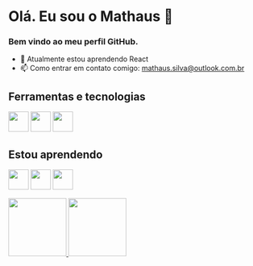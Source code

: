 # Olá. Eu sou o Mathaus 👋


### Bem vindo ao meu perfil GitHub.

- 🌱 Atualmente estou aprendendo React
- 📫 Como entrar em contato comigo: mathaus.silva@outlook.com.br


## Ferramentas e tecnologias
<img src="https://cdn.jsdelivr.net/gh/devicons/devicon/icons/html5/html5-original.svg" width="40" height="40"/> <img src="https://cdn.jsdelivr.net/gh/devicons/devicon/icons/css3/css3-original.svg" width="40" height="40"/> <img src="https://cdn.jsdelivr.net/gh/devicons/devicon/icons/git/git-original.svg" width="40" height="40"/>

## Estou aprendendo
<img src="https://cdn.jsdelivr.net/gh/devicons/devicon/icons/react/react-original.svg" width="40" height="40"/> <img src="https://cdn.jsdelivr.net/gh/devicons/devicon/icons/python/python-original.svg" width="40" height="40"/> <img src="https://cdn.jsdelivr.net/gh/devicons/devicon/icons/javascript/javascript-original.svg" width="40" height="40"/>




<div>
<a href="https://github.com/Mathaus1">
<img loading="lazy" height="115em" src="https://github-readme-stats.vercel.app/api/top-langs/?username=Mathaus1&layout=compact&langs_count=7&theme=dracula"/>
<img loading="lazy" height="115em" src="https://github-readme-stats.vercel.app/api?username=Mathaus1&show_icons=true&theme=dracula&include_all_commits=true&count_private=true"/>
</div>
